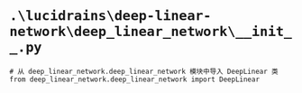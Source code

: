 # `.\lucidrains\deep-linear-network\deep_linear_network\__init__.py`

```
# 从 deep_linear_network.deep_linear_network 模块中导入 DeepLinear 类
from deep_linear_network.deep_linear_network import DeepLinear
```